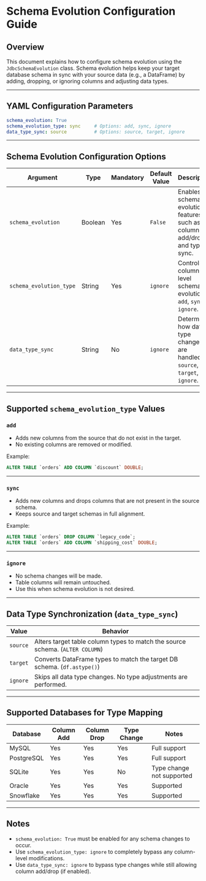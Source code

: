 # Schema Evolution Configuration Guide

## Overview

This document explains how to configure schema evolution using the `JdbcSchemaEvolution` class. Schema evolution helps keep your target database schema in sync with your source data (e.g., a DataFrame) by adding, dropping, or ignoring columns and adjusting data types.

---

## YAML Configuration Parameters

```yaml
schema_evolution: True
schema_evolution_type: sync     # Options: add, sync, ignore
data_type_sync: source          # Options: source, target, ignore
```

---

## Schema Evolution Configuration Options

| Argument                | Type     | Mandatory | Default Value | Description                                                                 |
|-------------------------|----------|------------|----------------|-----------------------------------------------------------------------------|
| `schema_evolution`      | Boolean  | Yes        | `False`            | Enables schema evolution features such as column add/drop and type sync.   |
| `schema_evolution_type` | String   | Yes        | `ignore`          | Controls column-level schema evolution: `add`, `sync`, or `ignore`.        |
| `data_type_sync`        | String   | No         | `ignore`       | Determines how data type changes are handled: `source`, `target`, `ignore`.|

---

## Supported `schema_evolution_type` Values

### `add`
- Adds new columns from the source that do not exist in the target.
- No existing columns are removed or modified.

Example:
```sql
ALTER TABLE `orders` ADD COLUMN `discount` DOUBLE;
```

---

### `sync`
- Adds new columns and drops columns that are not present in the source schema.
- Keeps source and target schemas in full alignment.

Example:
```sql
ALTER TABLE `orders` DROP COLUMN `legacy_code`;
ALTER TABLE `orders` ADD COLUMN `shipping_cost` DOUBLE;
```

---

### `ignore`
- No schema changes will be made.
- Table columns will remain untouched.
- Use this when schema evolution is not desired.

---

## Data Type Synchronization (`data_type_sync`)

| Value     | Behavior                                                                                   |
|-----------|--------------------------------------------------------------------------------------------|
| `source`  | Alters target table column types to match the source schema. (`ALTER COLUMN`)             |
| `target`  | Converts DataFrame types to match the target DB schema. (`df.astype()`)                   |
| `ignore`  | Skips all data type changes. No type adjustments are performed.                           |

---

## Supported Databases for Type Mapping

| Database     | Column Add | Column Drop | Type Change | Notes                     |
|--------------|------------|-------------|-------------|---------------------------|
| MySQL        | Yes        | Yes         | Yes         | Full support              |
| PostgreSQL   | Yes        | Yes         | Yes         | Full support              |
| SQLite       | Yes        | Yes         | No          | Type change not supported |
| Oracle       | Yes        | Yes         | Yes         | Supported                 |
| Snowflake    | Yes        | Yes         | Yes         | Supported                 |

---

## Notes

- `schema_evolution: True` must be enabled for any schema changes to occur.
- Use `schema_evolution_type: ignore` to completely bypass any column-level modifications.
- Use `data_type_sync: ignore` to bypass type changes while still allowing column add/drop (if enabled).

